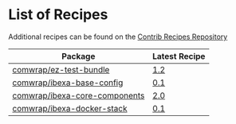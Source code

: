# List of Recipes

Additional recipes can be found on the [Contrib Recipes Repository](https://github.com/symfony/recipes-contrib/blob/flex/main/RECIPES.md)

| Package | Latest Recipe |
| --- | --- |
| [comwrap/ez-test-bundle](https://packagist.org/packages/comwrap/ez-test-bundle) | [1.2](comwrap/ez-test-bundle/1.2) |
| [comwrap/ibexa-base-config](https://packagist.org/packages/comwrap/ibexa-base-config) | [0.1](comwrap/ibexa-base-config/0.1) |
| [comwrap/ibexa-core-components](https://packagist.org/packages/comwrap/ibexa-core-components) | [2.0](comwrap/ibexa-core-components/2.0) |
| [comwrap/ibexa-docker-stack](https://packagist.org/packages/comwrap/ibexa-docker-stack) | [0.1](comwrap/ibexa-docker-stack/0.1) |